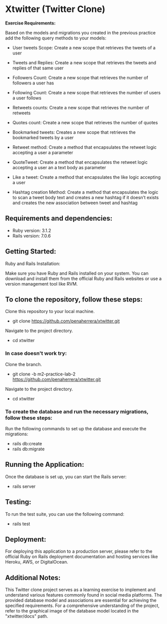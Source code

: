 # Xtwitter (Twitter Clone) 

**Exercise Requirements:**

Based on the models and migrations you created in the previous practice add the following query methods to your models:


- User tweets Scope: Create a new scope that retrieves the tweets of a user

- Tweets and Replies: Create a new scope that retrieves the tweets and replies of that same user

- Followers Count: Create a new scope that retrieves the number of followers a user has

- Following Count: Create a new scope that retrieves the number of users a user follows

- Retweets counts: Create a new scope that retrieves the number of retweets

- Quotes count: Create a new scope that retrieves the number of quotes

- Bookmarked tweets: Creates a new scope that retrieves the bookmarked tweets by a user

- Retweet method: Create a method that encapsulates the retweet logic accepting a user a parameter

- QuoteTweet: Create a method that encapsulates the retweet logic accepting a user an a text body as parameter

- Like a tweet: Create a method that encapsulates the like logic accepting a user

- Hashtag creation Method: Create a method that encapsulates the logic to scan a tweet body text and creates a new hashtag if it doesn’t exists and creates the new association between tweet and hashtag

## Requirements and dependencies:

- Ruby version: 3.1.2
- Rails version: 7.0.6

## Getting Started:
Ruby and Rails Installation:

Make sure you have Ruby and Rails installed on your system. You can download and install them from the official Ruby and Rails websites or use a version management tool like RVM.


## To clone the repository, follow these steps:
Clone this repository to your local machine.
- git clone https://github.com/penaherrera/xtwitter.git

Navigate to the project directory.
- cd xtwitter

### In case doesn't work try:
Clone the branch.
-    git clone -b m2-practice-lab-2 https://github.com/penaherrera/xtwitter.git
    
 Navigate to the project directory.
-    cd xtwitter


### To create the database and run the necessary migrations, follow these steps:
Run the following commands to set up the database and execute the migrations:
- rails db:create
- rails db:migrate

## Running the Application:

Once the database is set up, you can start the Rails server:
- rails server

## Testing:

To run the test suite, you can use the following command:
- rails test

## Deployment:

For deploying this application to a production server, please refer to the official Ruby on Rails deployment documentation and hosting services like Heroku, AWS, or DigitalOcean.

## Additional Notes:

This Twitter clone project serves as a learning exercise to implement and understand various features commonly found in social media platforms. The provided database model and associations are essential for achieving the specified requirements. For a comprehensive understanding of the project, refer to the graphical image of the database model located in the "xtwitter/docs" path.